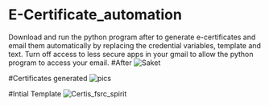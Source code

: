 # E-Certificate_automation
Download and run the python program after to generate e-certificates and email them automatically by replacing the credential variables, template and text.
Turn off access to less secure apps in your gmail to allow the python program to access your email.
#After
![Saket](https://github.com/saketkumar3/E-Certificate_automation/assets/72156254/3d997ec1-4698-40bb-b245-cd4e3bfdbf2d)

#Certificates generated
![pics](https://github.com/saketkumar3/E-Certificate_automation/assets/72156254/a01e3681-2276-4c28-8c64-23075ec95dc5)

#Intial Template
![Certis_fsrc_spirit](https://github.com/saketkumar3/E-Certificate_automation/assets/72156254/56a2fa20-e608-4208-8cec-6ccce5f1d203)

